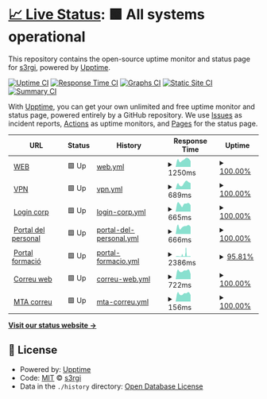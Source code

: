 # [📈 Live Status](https://s3rgi.github.io/upptime): <!--live status--> **🟩 All systems operational**

This repository contains the open-source uptime monitor and status page for [s3rgi](https://s3rgi.github.io/upptime), powered by [Upptime](https://github.com/upptime/upptime).

[![Uptime CI](https://github.com/s3rgi/upptime/workflows/Uptime%20CI/badge.svg)](https://github.com/s3rgi/upptime/actions?query=workflow%3A%22Uptime+CI%22)
[![Response Time CI](https://github.com/s3rgi/upptime/workflows/Response%20Time%20CI/badge.svg)](https://github.com/s3rgi/upptime/actions?query=workflow%3A%22Response+Time+CI%22)
[![Graphs CI](https://github.com/s3rgi/upptime/workflows/Graphs%20CI/badge.svg)](https://github.com/s3rgi/upptime/actions?query=workflow%3A%22Graphs+CI%22)
[![Static Site CI](https://github.com/s3rgi/upptime/workflows/Static%20Site%20CI/badge.svg)](https://github.com/s3rgi/upptime/actions?query=workflow%3A%22Static+Site+CI%22)
[![Summary CI](https://github.com/s3rgi/upptime/workflows/Summary%20CI/badge.svg)](https://github.com/s3rgi/upptime/actions?query=workflow%3A%22Summary+CI%22)

With [Upptime](https://upptime.js.org), you can get your own unlimited and free uptime monitor and status page, powered entirely by a GitHub repository. We use [Issues](https://github.com/s3rgi/upptime/issues) as incident reports, [Actions](https://github.com/s3rgi/upptime/actions) as uptime monitors, and [Pages](https://s3rgi.github.io/upptime) for the status page.

<!--start: status pages-->
<!-- This summary is generated by Upptime (https://github.com/upptime/upptime) -->
<!-- Do not edit this manually, your changes will be overwritten -->
<!-- prettier-ignore -->
| URL | Status | History | Response Time | Uptime |
| --- | ------ | ------- | ------------- | ------ |
| <img alt="" src="https://favicons.githubusercontent.com/www.imasmallorca.net" height="13"> [WEB](https://www.imasmallorca.net) | 🟩 Up | [web.yml](https://github.com/s3rgi/upptime/commits/HEAD/history/web.yml) | <details><summary><img alt="Response time graph" src="./graphs/web/response-time-week.png" height="20"> 1250ms</summary><br><a href="https://stats.imasmallorca.net/history/web"><img alt="Response time 1340" src="https://img.shields.io/endpoint?url=https%3A%2F%2Fraw.githubusercontent.com%2Fs3rgi%2Fupptime%2FHEAD%2Fapi%2Fweb%2Fresponse-time.json"></a><br><a href="https://stats.imasmallorca.net/history/web"><img alt="24-hour response time 1028" src="https://img.shields.io/endpoint?url=https%3A%2F%2Fraw.githubusercontent.com%2Fs3rgi%2Fupptime%2FHEAD%2Fapi%2Fweb%2Fresponse-time-day.json"></a><br><a href="https://stats.imasmallorca.net/history/web"><img alt="7-day response time 1250" src="https://img.shields.io/endpoint?url=https%3A%2F%2Fraw.githubusercontent.com%2Fs3rgi%2Fupptime%2FHEAD%2Fapi%2Fweb%2Fresponse-time-week.json"></a><br><a href="https://stats.imasmallorca.net/history/web"><img alt="30-day response time 1340" src="https://img.shields.io/endpoint?url=https%3A%2F%2Fraw.githubusercontent.com%2Fs3rgi%2Fupptime%2FHEAD%2Fapi%2Fweb%2Fresponse-time-month.json"></a><br><a href="https://stats.imasmallorca.net/history/web"><img alt="1-year response time 1340" src="https://img.shields.io/endpoint?url=https%3A%2F%2Fraw.githubusercontent.com%2Fs3rgi%2Fupptime%2FHEAD%2Fapi%2Fweb%2Fresponse-time-year.json"></a></details> | <details><summary><a href="https://stats.imasmallorca.net/history/web">100.00%</a></summary><a href="https://stats.imasmallorca.net/history/web"><img alt="All-time uptime 100.00%" src="https://img.shields.io/endpoint?url=https%3A%2F%2Fraw.githubusercontent.com%2Fs3rgi%2Fupptime%2FHEAD%2Fapi%2Fweb%2Fuptime.json"></a><br><a href="https://stats.imasmallorca.net/history/web"><img alt="24-hour uptime 100.00%" src="https://img.shields.io/endpoint?url=https%3A%2F%2Fraw.githubusercontent.com%2Fs3rgi%2Fupptime%2FHEAD%2Fapi%2Fweb%2Fuptime-day.json"></a><br><a href="https://stats.imasmallorca.net/history/web"><img alt="7-day uptime 100.00%" src="https://img.shields.io/endpoint?url=https%3A%2F%2Fraw.githubusercontent.com%2Fs3rgi%2Fupptime%2FHEAD%2Fapi%2Fweb%2Fuptime-week.json"></a><br><a href="https://stats.imasmallorca.net/history/web"><img alt="30-day uptime 100.00%" src="https://img.shields.io/endpoint?url=https%3A%2F%2Fraw.githubusercontent.com%2Fs3rgi%2Fupptime%2FHEAD%2Fapi%2Fweb%2Fuptime-month.json"></a><br><a href="https://stats.imasmallorca.net/history/web"><img alt="1-year uptime 100.00%" src="https://img.shields.io/endpoint?url=https%3A%2F%2Fraw.githubusercontent.com%2Fs3rgi%2Fupptime%2FHEAD%2Fapi%2Fweb%2Fuptime-year.json"></a></details>
| <img alt="" src="https://favicons.githubusercontent.com/acces.imasmallorca.net" height="13"> [VPN](https://acces.imasmallorca.net) | 🟩 Up | [vpn.yml](https://github.com/s3rgi/upptime/commits/HEAD/history/vpn.yml) | <details><summary><img alt="Response time graph" src="./graphs/vpn/response-time-week.png" height="20"> 689ms</summary><br><a href="https://stats.imasmallorca.net/history/vpn"><img alt="Response time 706" src="https://img.shields.io/endpoint?url=https%3A%2F%2Fraw.githubusercontent.com%2Fs3rgi%2Fupptime%2FHEAD%2Fapi%2Fvpn%2Fresponse-time.json"></a><br><a href="https://stats.imasmallorca.net/history/vpn"><img alt="24-hour response time 721" src="https://img.shields.io/endpoint?url=https%3A%2F%2Fraw.githubusercontent.com%2Fs3rgi%2Fupptime%2FHEAD%2Fapi%2Fvpn%2Fresponse-time-day.json"></a><br><a href="https://stats.imasmallorca.net/history/vpn"><img alt="7-day response time 689" src="https://img.shields.io/endpoint?url=https%3A%2F%2Fraw.githubusercontent.com%2Fs3rgi%2Fupptime%2FHEAD%2Fapi%2Fvpn%2Fresponse-time-week.json"></a><br><a href="https://stats.imasmallorca.net/history/vpn"><img alt="30-day response time 706" src="https://img.shields.io/endpoint?url=https%3A%2F%2Fraw.githubusercontent.com%2Fs3rgi%2Fupptime%2FHEAD%2Fapi%2Fvpn%2Fresponse-time-month.json"></a><br><a href="https://stats.imasmallorca.net/history/vpn"><img alt="1-year response time 706" src="https://img.shields.io/endpoint?url=https%3A%2F%2Fraw.githubusercontent.com%2Fs3rgi%2Fupptime%2FHEAD%2Fapi%2Fvpn%2Fresponse-time-year.json"></a></details> | <details><summary><a href="https://stats.imasmallorca.net/history/vpn">100.00%</a></summary><a href="https://stats.imasmallorca.net/history/vpn"><img alt="All-time uptime 100.00%" src="https://img.shields.io/endpoint?url=https%3A%2F%2Fraw.githubusercontent.com%2Fs3rgi%2Fupptime%2FHEAD%2Fapi%2Fvpn%2Fuptime.json"></a><br><a href="https://stats.imasmallorca.net/history/vpn"><img alt="24-hour uptime 100.00%" src="https://img.shields.io/endpoint?url=https%3A%2F%2Fraw.githubusercontent.com%2Fs3rgi%2Fupptime%2FHEAD%2Fapi%2Fvpn%2Fuptime-day.json"></a><br><a href="https://stats.imasmallorca.net/history/vpn"><img alt="7-day uptime 100.00%" src="https://img.shields.io/endpoint?url=https%3A%2F%2Fraw.githubusercontent.com%2Fs3rgi%2Fupptime%2FHEAD%2Fapi%2Fvpn%2Fuptime-week.json"></a><br><a href="https://stats.imasmallorca.net/history/vpn"><img alt="30-day uptime 100.00%" src="https://img.shields.io/endpoint?url=https%3A%2F%2Fraw.githubusercontent.com%2Fs3rgi%2Fupptime%2FHEAD%2Fapi%2Fvpn%2Fuptime-month.json"></a><br><a href="https://stats.imasmallorca.net/history/vpn"><img alt="1-year uptime 100.00%" src="https://img.shields.io/endpoint?url=https%3A%2F%2Fraw.githubusercontent.com%2Fs3rgi%2Fupptime%2FHEAD%2Fapi%2Fvpn%2Fuptime-year.json"></a></details>
| <img alt="" src="https://favicons.githubusercontent.com/login.imasmallorca.net" height="13"> [Login corp](https://login.imasmallorca.net) | 🟩 Up | [login-corp.yml](https://github.com/s3rgi/upptime/commits/HEAD/history/login-corp.yml) | <details><summary><img alt="Response time graph" src="./graphs/login-corp/response-time-week.png" height="20"> 665ms</summary><br><a href="https://stats.imasmallorca.net/history/login-corp"><img alt="Response time 670" src="https://img.shields.io/endpoint?url=https%3A%2F%2Fraw.githubusercontent.com%2Fs3rgi%2Fupptime%2FHEAD%2Fapi%2Flogin-corp%2Fresponse-time.json"></a><br><a href="https://stats.imasmallorca.net/history/login-corp"><img alt="24-hour response time 575" src="https://img.shields.io/endpoint?url=https%3A%2F%2Fraw.githubusercontent.com%2Fs3rgi%2Fupptime%2FHEAD%2Fapi%2Flogin-corp%2Fresponse-time-day.json"></a><br><a href="https://stats.imasmallorca.net/history/login-corp"><img alt="7-day response time 665" src="https://img.shields.io/endpoint?url=https%3A%2F%2Fraw.githubusercontent.com%2Fs3rgi%2Fupptime%2FHEAD%2Fapi%2Flogin-corp%2Fresponse-time-week.json"></a><br><a href="https://stats.imasmallorca.net/history/login-corp"><img alt="30-day response time 670" src="https://img.shields.io/endpoint?url=https%3A%2F%2Fraw.githubusercontent.com%2Fs3rgi%2Fupptime%2FHEAD%2Fapi%2Flogin-corp%2Fresponse-time-month.json"></a><br><a href="https://stats.imasmallorca.net/history/login-corp"><img alt="1-year response time 670" src="https://img.shields.io/endpoint?url=https%3A%2F%2Fraw.githubusercontent.com%2Fs3rgi%2Fupptime%2FHEAD%2Fapi%2Flogin-corp%2Fresponse-time-year.json"></a></details> | <details><summary><a href="https://stats.imasmallorca.net/history/login-corp">100.00%</a></summary><a href="https://stats.imasmallorca.net/history/login-corp"><img alt="All-time uptime 100.00%" src="https://img.shields.io/endpoint?url=https%3A%2F%2Fraw.githubusercontent.com%2Fs3rgi%2Fupptime%2FHEAD%2Fapi%2Flogin-corp%2Fuptime.json"></a><br><a href="https://stats.imasmallorca.net/history/login-corp"><img alt="24-hour uptime 100.00%" src="https://img.shields.io/endpoint?url=https%3A%2F%2Fraw.githubusercontent.com%2Fs3rgi%2Fupptime%2FHEAD%2Fapi%2Flogin-corp%2Fuptime-day.json"></a><br><a href="https://stats.imasmallorca.net/history/login-corp"><img alt="7-day uptime 100.00%" src="https://img.shields.io/endpoint?url=https%3A%2F%2Fraw.githubusercontent.com%2Fs3rgi%2Fupptime%2FHEAD%2Fapi%2Flogin-corp%2Fuptime-week.json"></a><br><a href="https://stats.imasmallorca.net/history/login-corp"><img alt="30-day uptime 100.00%" src="https://img.shields.io/endpoint?url=https%3A%2F%2Fraw.githubusercontent.com%2Fs3rgi%2Fupptime%2FHEAD%2Fapi%2Flogin-corp%2Fuptime-month.json"></a><br><a href="https://stats.imasmallorca.net/history/login-corp"><img alt="1-year uptime 100.00%" src="https://img.shields.io/endpoint?url=https%3A%2F%2Fraw.githubusercontent.com%2Fs3rgi%2Fupptime%2FHEAD%2Fapi%2Flogin-corp%2Fuptime-year.json"></a></details>
| <img alt="" src="https://favicons.githubusercontent.com/portalpersonal.imasmallorca.net" height="13"> [Portal del personal](https://portalpersonal.imasmallorca.net) | 🟩 Up | [portal-del-personal.yml](https://github.com/s3rgi/upptime/commits/HEAD/history/portal-del-personal.yml) | <details><summary><img alt="Response time graph" src="./graphs/portal-del-personal/response-time-week.png" height="20"> 666ms</summary><br><a href="https://stats.imasmallorca.net/history/portal-del-personal"><img alt="Response time 654" src="https://img.shields.io/endpoint?url=https%3A%2F%2Fraw.githubusercontent.com%2Fs3rgi%2Fupptime%2FHEAD%2Fapi%2Fportal-del-personal%2Fresponse-time.json"></a><br><a href="https://stats.imasmallorca.net/history/portal-del-personal"><img alt="24-hour response time 646" src="https://img.shields.io/endpoint?url=https%3A%2F%2Fraw.githubusercontent.com%2Fs3rgi%2Fupptime%2FHEAD%2Fapi%2Fportal-del-personal%2Fresponse-time-day.json"></a><br><a href="https://stats.imasmallorca.net/history/portal-del-personal"><img alt="7-day response time 666" src="https://img.shields.io/endpoint?url=https%3A%2F%2Fraw.githubusercontent.com%2Fs3rgi%2Fupptime%2FHEAD%2Fapi%2Fportal-del-personal%2Fresponse-time-week.json"></a><br><a href="https://stats.imasmallorca.net/history/portal-del-personal"><img alt="30-day response time 654" src="https://img.shields.io/endpoint?url=https%3A%2F%2Fraw.githubusercontent.com%2Fs3rgi%2Fupptime%2FHEAD%2Fapi%2Fportal-del-personal%2Fresponse-time-month.json"></a><br><a href="https://stats.imasmallorca.net/history/portal-del-personal"><img alt="1-year response time 654" src="https://img.shields.io/endpoint?url=https%3A%2F%2Fraw.githubusercontent.com%2Fs3rgi%2Fupptime%2FHEAD%2Fapi%2Fportal-del-personal%2Fresponse-time-year.json"></a></details> | <details><summary><a href="https://stats.imasmallorca.net/history/portal-del-personal">100.00%</a></summary><a href="https://stats.imasmallorca.net/history/portal-del-personal"><img alt="All-time uptime 100.00%" src="https://img.shields.io/endpoint?url=https%3A%2F%2Fraw.githubusercontent.com%2Fs3rgi%2Fupptime%2FHEAD%2Fapi%2Fportal-del-personal%2Fuptime.json"></a><br><a href="https://stats.imasmallorca.net/history/portal-del-personal"><img alt="24-hour uptime 100.00%" src="https://img.shields.io/endpoint?url=https%3A%2F%2Fraw.githubusercontent.com%2Fs3rgi%2Fupptime%2FHEAD%2Fapi%2Fportal-del-personal%2Fuptime-day.json"></a><br><a href="https://stats.imasmallorca.net/history/portal-del-personal"><img alt="7-day uptime 100.00%" src="https://img.shields.io/endpoint?url=https%3A%2F%2Fraw.githubusercontent.com%2Fs3rgi%2Fupptime%2FHEAD%2Fapi%2Fportal-del-personal%2Fuptime-week.json"></a><br><a href="https://stats.imasmallorca.net/history/portal-del-personal"><img alt="30-day uptime 100.00%" src="https://img.shields.io/endpoint?url=https%3A%2F%2Fraw.githubusercontent.com%2Fs3rgi%2Fupptime%2FHEAD%2Fapi%2Fportal-del-personal%2Fuptime-month.json"></a><br><a href="https://stats.imasmallorca.net/history/portal-del-personal"><img alt="1-year uptime 100.00%" src="https://img.shields.io/endpoint?url=https%3A%2F%2Fraw.githubusercontent.com%2Fs3rgi%2Fupptime%2FHEAD%2Fapi%2Fportal-del-personal%2Fuptime-year.json"></a></details>
| <img alt="" src="https://favicons.githubusercontent.com/formacio.imasmallorca.net" height="13"> [Portal formació](https://formacio.imasmallorca.net) | 🟩 Up | [portal-formacio.yml](https://github.com/s3rgi/upptime/commits/HEAD/history/portal-formacio.yml) | <details><summary><img alt="Response time graph" src="./graphs/portal-formacio/response-time-week.png" height="20"> 2386ms</summary><br><a href="https://stats.imasmallorca.net/history/portal-formacio"><img alt="Response time 1575" src="https://img.shields.io/endpoint?url=https%3A%2F%2Fraw.githubusercontent.com%2Fs3rgi%2Fupptime%2FHEAD%2Fapi%2Fportal-formacio%2Fresponse-time.json"></a><br><a href="https://stats.imasmallorca.net/history/portal-formacio"><img alt="24-hour response time 911" src="https://img.shields.io/endpoint?url=https%3A%2F%2Fraw.githubusercontent.com%2Fs3rgi%2Fupptime%2FHEAD%2Fapi%2Fportal-formacio%2Fresponse-time-day.json"></a><br><a href="https://stats.imasmallorca.net/history/portal-formacio"><img alt="7-day response time 2386" src="https://img.shields.io/endpoint?url=https%3A%2F%2Fraw.githubusercontent.com%2Fs3rgi%2Fupptime%2FHEAD%2Fapi%2Fportal-formacio%2Fresponse-time-week.json"></a><br><a href="https://stats.imasmallorca.net/history/portal-formacio"><img alt="30-day response time 1575" src="https://img.shields.io/endpoint?url=https%3A%2F%2Fraw.githubusercontent.com%2Fs3rgi%2Fupptime%2FHEAD%2Fapi%2Fportal-formacio%2Fresponse-time-month.json"></a><br><a href="https://stats.imasmallorca.net/history/portal-formacio"><img alt="1-year response time 1575" src="https://img.shields.io/endpoint?url=https%3A%2F%2Fraw.githubusercontent.com%2Fs3rgi%2Fupptime%2FHEAD%2Fapi%2Fportal-formacio%2Fresponse-time-year.json"></a></details> | <details><summary><a href="https://stats.imasmallorca.net/history/portal-formacio">95.81%</a></summary><a href="https://stats.imasmallorca.net/history/portal-formacio"><img alt="All-time uptime 98.74%" src="https://img.shields.io/endpoint?url=https%3A%2F%2Fraw.githubusercontent.com%2Fs3rgi%2Fupptime%2FHEAD%2Fapi%2Fportal-formacio%2Fuptime.json"></a><br><a href="https://stats.imasmallorca.net/history/portal-formacio"><img alt="24-hour uptime 100.00%" src="https://img.shields.io/endpoint?url=https%3A%2F%2Fraw.githubusercontent.com%2Fs3rgi%2Fupptime%2FHEAD%2Fapi%2Fportal-formacio%2Fuptime-day.json"></a><br><a href="https://stats.imasmallorca.net/history/portal-formacio"><img alt="7-day uptime 95.81%" src="https://img.shields.io/endpoint?url=https%3A%2F%2Fraw.githubusercontent.com%2Fs3rgi%2Fupptime%2FHEAD%2Fapi%2Fportal-formacio%2Fuptime-week.json"></a><br><a href="https://stats.imasmallorca.net/history/portal-formacio"><img alt="30-day uptime 98.74%" src="https://img.shields.io/endpoint?url=https%3A%2F%2Fraw.githubusercontent.com%2Fs3rgi%2Fupptime%2FHEAD%2Fapi%2Fportal-formacio%2Fuptime-month.json"></a><br><a href="https://stats.imasmallorca.net/history/portal-formacio"><img alt="1-year uptime 98.74%" src="https://img.shields.io/endpoint?url=https%3A%2F%2Fraw.githubusercontent.com%2Fs3rgi%2Fupptime%2FHEAD%2Fapi%2Fportal-formacio%2Fuptime-year.json"></a></details>
| <img alt="" src="https://favicons.githubusercontent.com/correu.imasmallorca.net" height="13"> [Correu web](https://correu.imasmallorca.net) | 🟩 Up | [correu-web.yml](https://github.com/s3rgi/upptime/commits/HEAD/history/correu-web.yml) | <details><summary><img alt="Response time graph" src="./graphs/correu-web/response-time-week.png" height="20"> 722ms</summary><br><a href="https://stats.imasmallorca.net/history/correu-web"><img alt="Response time 756" src="https://img.shields.io/endpoint?url=https%3A%2F%2Fraw.githubusercontent.com%2Fs3rgi%2Fupptime%2FHEAD%2Fapi%2Fcorreu-web%2Fresponse-time.json"></a><br><a href="https://stats.imasmallorca.net/history/correu-web"><img alt="24-hour response time 453" src="https://img.shields.io/endpoint?url=https%3A%2F%2Fraw.githubusercontent.com%2Fs3rgi%2Fupptime%2FHEAD%2Fapi%2Fcorreu-web%2Fresponse-time-day.json"></a><br><a href="https://stats.imasmallorca.net/history/correu-web"><img alt="7-day response time 722" src="https://img.shields.io/endpoint?url=https%3A%2F%2Fraw.githubusercontent.com%2Fs3rgi%2Fupptime%2FHEAD%2Fapi%2Fcorreu-web%2Fresponse-time-week.json"></a><br><a href="https://stats.imasmallorca.net/history/correu-web"><img alt="30-day response time 756" src="https://img.shields.io/endpoint?url=https%3A%2F%2Fraw.githubusercontent.com%2Fs3rgi%2Fupptime%2FHEAD%2Fapi%2Fcorreu-web%2Fresponse-time-month.json"></a><br><a href="https://stats.imasmallorca.net/history/correu-web"><img alt="1-year response time 756" src="https://img.shields.io/endpoint?url=https%3A%2F%2Fraw.githubusercontent.com%2Fs3rgi%2Fupptime%2FHEAD%2Fapi%2Fcorreu-web%2Fresponse-time-year.json"></a></details> | <details><summary><a href="https://stats.imasmallorca.net/history/correu-web">100.00%</a></summary><a href="https://stats.imasmallorca.net/history/correu-web"><img alt="All-time uptime 100.00%" src="https://img.shields.io/endpoint?url=https%3A%2F%2Fraw.githubusercontent.com%2Fs3rgi%2Fupptime%2FHEAD%2Fapi%2Fcorreu-web%2Fuptime.json"></a><br><a href="https://stats.imasmallorca.net/history/correu-web"><img alt="24-hour uptime 100.00%" src="https://img.shields.io/endpoint?url=https%3A%2F%2Fraw.githubusercontent.com%2Fs3rgi%2Fupptime%2FHEAD%2Fapi%2Fcorreu-web%2Fuptime-day.json"></a><br><a href="https://stats.imasmallorca.net/history/correu-web"><img alt="7-day uptime 100.00%" src="https://img.shields.io/endpoint?url=https%3A%2F%2Fraw.githubusercontent.com%2Fs3rgi%2Fupptime%2FHEAD%2Fapi%2Fcorreu-web%2Fuptime-week.json"></a><br><a href="https://stats.imasmallorca.net/history/correu-web"><img alt="30-day uptime 100.00%" src="https://img.shields.io/endpoint?url=https%3A%2F%2Fraw.githubusercontent.com%2Fs3rgi%2Fupptime%2FHEAD%2Fapi%2Fcorreu-web%2Fuptime-month.json"></a><br><a href="https://stats.imasmallorca.net/history/correu-web"><img alt="1-year uptime 100.00%" src="https://img.shields.io/endpoint?url=https%3A%2F%2Fraw.githubusercontent.com%2Fs3rgi%2Fupptime%2FHEAD%2Fapi%2Fcorreu-web%2Fuptime-year.json"></a></details>
| <img alt="" src="https://favicons.githubusercontent.com/null" height="13"> [MTA correu](mail1.imasmallorca.net) | 🟩 Up | [mta-correu.yml](https://github.com/s3rgi/upptime/commits/HEAD/history/mta-correu.yml) | <details><summary><img alt="Response time graph" src="./graphs/mta-correu/response-time-week.png" height="20"> 156ms</summary><br><a href="https://stats.imasmallorca.net/history/mta-correu"><img alt="Response time 155" src="https://img.shields.io/endpoint?url=https%3A%2F%2Fraw.githubusercontent.com%2Fs3rgi%2Fupptime%2FHEAD%2Fapi%2Fmta-correu%2Fresponse-time.json"></a><br><a href="https://stats.imasmallorca.net/history/mta-correu"><img alt="24-hour response time 130" src="https://img.shields.io/endpoint?url=https%3A%2F%2Fraw.githubusercontent.com%2Fs3rgi%2Fupptime%2FHEAD%2Fapi%2Fmta-correu%2Fresponse-time-day.json"></a><br><a href="https://stats.imasmallorca.net/history/mta-correu"><img alt="7-day response time 156" src="https://img.shields.io/endpoint?url=https%3A%2F%2Fraw.githubusercontent.com%2Fs3rgi%2Fupptime%2FHEAD%2Fapi%2Fmta-correu%2Fresponse-time-week.json"></a><br><a href="https://stats.imasmallorca.net/history/mta-correu"><img alt="30-day response time 155" src="https://img.shields.io/endpoint?url=https%3A%2F%2Fraw.githubusercontent.com%2Fs3rgi%2Fupptime%2FHEAD%2Fapi%2Fmta-correu%2Fresponse-time-month.json"></a><br><a href="https://stats.imasmallorca.net/history/mta-correu"><img alt="1-year response time 155" src="https://img.shields.io/endpoint?url=https%3A%2F%2Fraw.githubusercontent.com%2Fs3rgi%2Fupptime%2FHEAD%2Fapi%2Fmta-correu%2Fresponse-time-year.json"></a></details> | <details><summary><a href="https://stats.imasmallorca.net/history/mta-correu">100.00%</a></summary><a href="https://stats.imasmallorca.net/history/mta-correu"><img alt="All-time uptime 100.00%" src="https://img.shields.io/endpoint?url=https%3A%2F%2Fraw.githubusercontent.com%2Fs3rgi%2Fupptime%2FHEAD%2Fapi%2Fmta-correu%2Fuptime.json"></a><br><a href="https://stats.imasmallorca.net/history/mta-correu"><img alt="24-hour uptime 100.00%" src="https://img.shields.io/endpoint?url=https%3A%2F%2Fraw.githubusercontent.com%2Fs3rgi%2Fupptime%2FHEAD%2Fapi%2Fmta-correu%2Fuptime-day.json"></a><br><a href="https://stats.imasmallorca.net/history/mta-correu"><img alt="7-day uptime 100.00%" src="https://img.shields.io/endpoint?url=https%3A%2F%2Fraw.githubusercontent.com%2Fs3rgi%2Fupptime%2FHEAD%2Fapi%2Fmta-correu%2Fuptime-week.json"></a><br><a href="https://stats.imasmallorca.net/history/mta-correu"><img alt="30-day uptime 100.00%" src="https://img.shields.io/endpoint?url=https%3A%2F%2Fraw.githubusercontent.com%2Fs3rgi%2Fupptime%2FHEAD%2Fapi%2Fmta-correu%2Fuptime-month.json"></a><br><a href="https://stats.imasmallorca.net/history/mta-correu"><img alt="1-year uptime 100.00%" src="https://img.shields.io/endpoint?url=https%3A%2F%2Fraw.githubusercontent.com%2Fs3rgi%2Fupptime%2FHEAD%2Fapi%2Fmta-correu%2Fuptime-year.json"></a></details>

<!--end: status pages-->

[**Visit our status website →**](https://s3rgi.github.io/upptime)

## 📄 License

- Powered by: [Upptime](https://github.com/upptime/upptime)
- Code: [MIT](./LICENSE) © [s3rgi](https://s3rgi.github.io/upptime)
- Data in the `./history` directory: [Open Database License](https://opendatacommons.org/licenses/odbl/1-0/)
